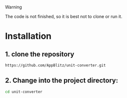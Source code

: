 > [!WARNING]
> The code is not finished, so it is best not to clone or run it.

# Installation

## 1. clone the repository

```bash
https://github.com/AppBlitz/unit-converter.git
```

## 2. Change into the project directory:

```bash
cd unit-converter

```
